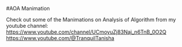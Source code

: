 #AOA Manimation

Check out some of the Manimations on Analysis of Algorithm from my youtube channel: https://www.youtube.com/channel/UCmoyuZj83Naj_n6TnB_0O2Q
https://www.youtube.com/@TranquilTanisha
